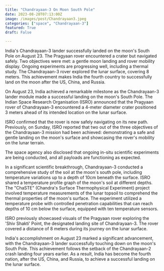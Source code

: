 ```yaml
---
title: "Chandrayaan-3 On Moon South Pole"
date: 2023-08-28T07:13:00Z
image: /images/post/Chandrayaan3.jpeg
categories: ["space", "Chandrayaan-3"]
featured: True
draft: False

---
```


<Notice type="Summary">
  India's Chandrayaan-3 lander successfully landed on the moon's South Pole on August 23. The Pragyaan rover encountered a crater but navigated safely. Two objectives were met: a gentle moon landing and rover mobility display. Ongoing experiments are progressing well, including a thermal study. The Chandrayaan-3 rover explored the lunar surface, covering 8 meters. This achievement makes India the fourth country to successfully land on the moon after the US, China, and Russia.

</Notice>



On August 23, India achieved a remarkable milestone as the Chandrayaan-3 lander module made a successful landing on the moon's South Pole. The Indian Space Research Organisation (ISRO) announced that the Pragyaan rover of Chandrayaan-3 encountered a 4-meter diameter crater positioned 3 meters ahead of its intended location on the lunar surface.    

ISRO confirmed that the rover is now safely navigating on its new path. Previously, on Sunday, ISRO reported that two out of the three objectives of the Chandrayaan-3 mission had been achieved: demonstrating a safe and gentle landing on the moon's surface and showcasing the rover's mobility on the lunar terrain.

The space agency also disclosed that ongoing in-situ scientific experiments are being conducted, and all payloads are functioning as expected.

In a significant scientific breakthrough, Chandrayaan-3 conducted a comprehensive study of the soil at the moon's south pole, including temperature variations up to a depth of 10cm beneath the surface. ISRO shared a temperature profile graph of the moon's soil at different depths. The "ChaSTE" (Chandra's Surface Thermophysical Experiment) project involved temperature measurements of the lunar topsoil to comprehend the thermal properties of the moon's surface. The experiment utilized a temperature probe with controlled penetration capabilities that can reach depths of 10 cm below the surface, equipped with ten temperature sensors.

ISRO previously showcased visuals of the Pragyaan rover exploring the 'Shiv Shakti' Point, the designated landing site of Chandrayaan-3. The rover covered a distance of 8 meters during its journey on the lunar surface.

India's accomplishment on August 23 marked a significant advancement, with the Chandrayaan-3 lander successfully touching down on the moon's South Pole. This achievement follows the setback of the Chandrayaan-2 crash landing four years earlier. As a result, India has become the fourth nation, after the US, China, and Russia, to achieve a successful landing on the lunar surface.